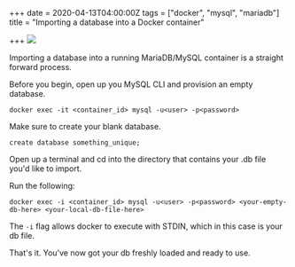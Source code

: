 +++
date = 2020-04-13T04:00:00Z
tags = ["docker", "mysql", "mariadb"]
title = "Importing a database into a Docker container"

+++
![](/uploads/shutterstock_1378652867.jpg)

Importing a database into a running MariaDB/MySQL container is a straight forward process.

Before you begin, open up you MySQL CLI and provision an empty database.

    docker exec -it <container_id> mysql -u<user> -p<password>

Make sure to create your blank database.

    create database something_unique;

Open up a terminal and cd into the directory that contains your .db file you'd like to import.

Run the following:

    docker exec -i <container_id> mysql -u<user> -p<password> <your-empty-db-here> <your-local-db-file-here>	

The `-i` flag allows docker to execute with STDIN, which in this case is your db file.

That's it. You've now got your db freshly loaded and ready to use.
